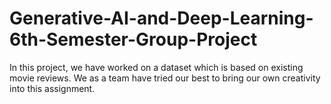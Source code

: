 # Generative-AI-and-Deep-Learning-6th-Semester-Group-Project
In this project, we have worked on a dataset which is based on existing movie reviews. We as a team have tried our best to bring our own creativity into this assignment.

